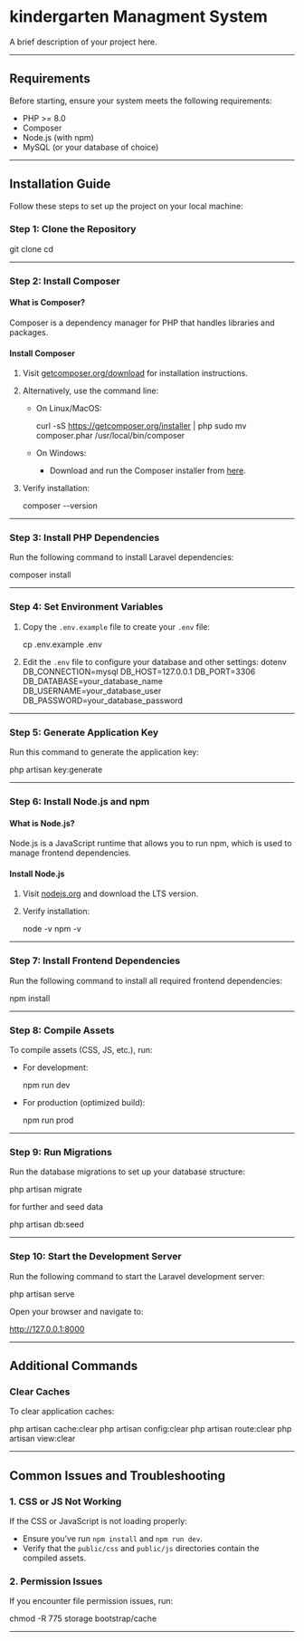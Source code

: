 # **kindergarten Managment System**

A brief description of your project here.

---

## **Requirements**
Before starting, ensure your system meets the following requirements:
- PHP >= 8.0
- Composer
- Node.js (with npm)
- MySQL (or your database of choice)

---

## **Installation Guide**

Follow these steps to set up the project on your local machine:

### **Step 1: Clone the Repository**

git clone <repository-url>
cd <project-folder>


---

### **Step 2: Install Composer**

#### **What is Composer?**
Composer is a dependency manager for PHP that handles libraries and packages.

#### **Install Composer**
1. Visit [getcomposer.org/download](https://getcomposer.org/download) for installation instructions.
2. Alternatively, use the command line:
   - On Linux/MacOS:
     
     curl -sS https://getcomposer.org/installer | php
     sudo mv composer.phar /usr/local/bin/composer
     
   - On Windows:
     - Download and run the Composer installer from [here](https://getcomposer.org/Composer-Setup.exe).

3. Verify installation:
   
   composer --version
   

---

### **Step 3: Install PHP Dependencies**
Run the following command to install Laravel dependencies:

composer install


---

### **Step 4: Set Environment Variables**
1. Copy the `.env.example` file to create your `.env` file:
   
   cp .env.example .env
   
2. Edit the `.env` file to configure your database and other settings:
   dotenv
   DB_CONNECTION=mysql
   DB_HOST=127.0.0.1
   DB_PORT=3306
   DB_DATABASE=your_database_name
   DB_USERNAME=your_database_user
   DB_PASSWORD=your_database_password
   

---

### **Step 5: Generate Application Key**
Run this command to generate the application key:

php artisan key:generate


---

### **Step 6: Install Node.js and npm**
#### **What is Node.js?**
Node.js is a JavaScript runtime that allows you to run npm, which is used to manage frontend dependencies.

#### **Install Node.js**
1. Visit [nodejs.org](https://nodejs.org/) and download the LTS version.
2. Verify installation:
   
   node -v
   npm -v
   

---

### **Step 7: Install Frontend Dependencies**
Run the following command to install all required frontend dependencies:

npm install


---

### **Step 8: Compile Assets**
To compile assets (CSS, JS, etc.), run:
- For development:
  
  npm run dev
  
- For production (optimized build):
  
  npm run prod
  

---

### **Step 9: Run Migrations**
Run the database migrations to set up your database structure:

php artisan migrate

for further and seed data

php artisan db:seed


---

### **Step 10: Start the Development Server**
Run the following command to start the Laravel development server:

php artisan serve


Open your browser and navigate to:

http://127.0.0.1:8000


---

## **Additional Commands**

### **Clear Caches**
To clear application caches:

php artisan cache:clear
php artisan config:clear
php artisan route:clear
php artisan view:clear


---

## **Common Issues and Troubleshooting**

### **1. CSS or JS Not Working**
If the CSS or JavaScript is not loading properly:
- Ensure you’ve run `npm install` and `npm run dev`.
- Verify that the `public/css` and `public/js` directories contain the compiled assets.

### **2. Permission Issues**
If you encounter file permission issues, run:

chmod -R 775 storage bootstrap/cache


---
